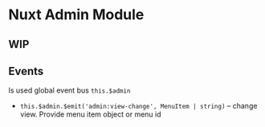 # Nuxt Admin Module

## WIP

## Events

Is used global event bus `this.$admin`

 * `this.$admin.$emit('admin:view-change', MenuItem | string)` – change view. Provide menu item object or menu id

